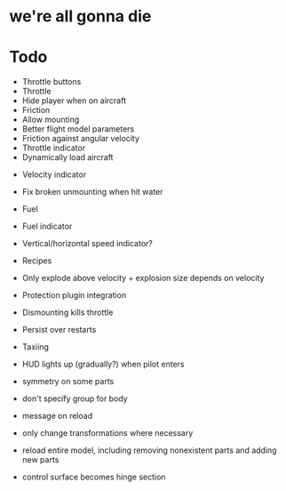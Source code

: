 # we're all gonna die

# Todo
* Throttle buttons
* Throttle
* Hide player when on aircraft
* Friction
* Allow mounting
* Better flight model parameters
* Friction against angular velocity
* Throttle indicator
* Dynamically load aircraft
- Velocity indicator
- Fix broken unmounting when hit water
- Fuel
- Fuel indicator
- Vertical/horizontal speed indicator?
- Recipes
- Only explode above velocity + explosion size depends on velocity
- Protection plugin integration
- Dismounting kills throttle
- Persist over restarts
- Taxiing
- HUD lights up (gradually?) when pilot enters

- symmetry on some parts
- don't specify group for body
- message on reload
- only change transformations where necessary
- reload entire model, including removing nonexistent parts and adding new parts
- control surface becomes hinge section
